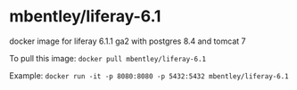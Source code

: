 mbentley/liferay-6.1
==================

docker image for liferay 6.1.1 ga2 with postgres 8.4 and tomcat 7

To pull this image:
`docker pull mbentley/liferay-6.1`

Example:
`docker run -it -p 8080:8080 -p 5432:5432 mbentley/liferay-6.1`
